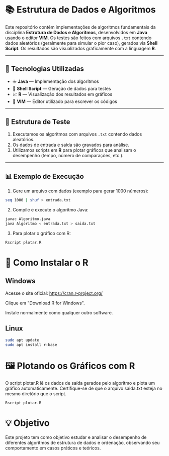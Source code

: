 # 📚 Estrutura de Dados e Algoritmos

Este repositório contém implementações de algoritmos fundamentais da disciplina **Estrutura de Dados e Algoritmos**, desenvolvidos em **Java** usando o editor **VIM**. Os testes são feitos com arquivos `.txt` contendo dados aleatórios (geralmente para simular o pior caso), gerados via **Shell Script**. Os resultados são visualizados graficamente com a linguagem **R**.

---

## 🚀 Tecnologias Utilizadas

- ☕ **Java** — Implementação dos algoritmos
- 🐚 **Shell Script** — Geração de dados para testes
- 📈 **R** — Visualização dos resultados em gráficos
- 🧠 **VIM** — Editor utilizado para escrever os códigos

---

## 🧪 Estrutura de Teste

1. Executamos os algoritmos com arquivos `.txt` contendo dados aleatórios.
2. Os dados de entrada e saída são gravados para análise.
3. Utilizamos scripts em **R** para plotar gráficos que analisam o desempenho (tempo, número de comparações, etc.).

---

## 📊 Exemplo de Execução

1. Gere um arquivo com dados (exemplo para gerar 1000 números):

```bash
seq 1000 | shuf > entrada.txt
```

2. Compile e execute o algoritmo Java:

```bash
javac Algoritmo.java
java Algoritmo < entrada.txt > saida.txt
```

3. Para plotar o gráfico com R:

```bash
Rscript plotar.R
```

# 🧰 Como Instalar o R

## Windows <br>
Acesse o site oficial: https://cran.r-project.org/

Clique em "Download R for Windows".

Instale normalmente como qualquer outro software.

## Linux <br>
```bash
sudo apt update
sudo apt install r-base
```

# 🖼️ Plotando os Gráficos com R
O script plotar.R lê os dados de saída gerados pelo algoritmo e plota um gráfico automaticamente. Certifique-se de que o arquivo saida.txt esteja no mesmo diretório que o script.
```bash
Rscript plotar.R
```

# 💡 Objetivo
Este projeto tem como objetivo estudar e analisar o desempenho de diferentes algoritmos de estrutura de dados e ordenação, observando seu comportamento em casos práticos e teóricos.

